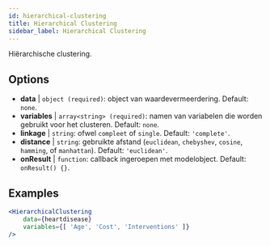 ```yaml
---
id: hierarchical-clustering
title: Hierarchical Clustering
sidebar_label: Hierarchical Clustering
---
```


Hiërarchische clustering.

## Options

* __data__ | `object (required)`: object van waardevermeerdering. Default: `none`.
* __variables__ | `array<string> (required)`: namen van variabelen die worden gebruikt voor het clusteren. Default: `none`.
* __linkage__ | `string`: ofwel `compleet` of `single`. Default: `'complete'`.
* __distance__ | `string`: gebruikte afstand (`euclidean`, `chebyshev`, `cosine`, `hamming`, of `manhattan`). Default: `'euclidean'`.
* __onResult__ | `function`: callback ingeroepen met modelobject. Default: `onResult() {}`.


## Examples

```jsx live
<HierarchicalClustering 
    data={heartdisease} 
    variables={[ 'Age', 'Cost', 'Interventions' ]}
/>
```

